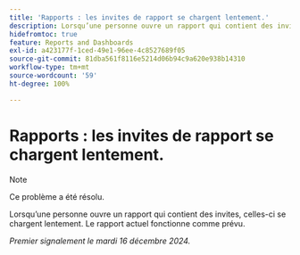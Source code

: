 ```yaml
---
title: 'Rapports : les invites de rapport se chargent lentement.'
description: Lorsqu’une personne ouvre un rapport qui contient des invites, celles-ci se chargent lentement. Le rapport actuel fonctionne comme prévu.
hidefromtoc: true
feature: Reports and Dashboards
exl-id: a423177f-1ced-49e1-96ee-4c8527689f05
source-git-commit: 81dba561f8116e5214d06b94c9a620e938b14310
workflow-type: tm+mt
source-wordcount: '59'
ht-degree: 100%

---
```


# Rapports : les invites de rapport se chargent lentement.

>[!NOTE]
>
>Ce problème a été résolu.

Lorsqu’une personne ouvre un rapport qui contient des invites, celles-ci se chargent lentement. Le rapport actuel fonctionne comme prévu.

_Premier signalement le mardi 16 décembre 2024._
